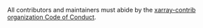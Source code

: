 All contributors and maintainers must abide by the [xarray-contrib organization Code of Conduct](https://github.com/xarray-contrib/.github/blob/main/CODE_OF_CONDUCT.md).

